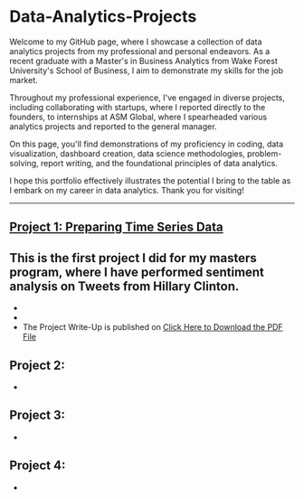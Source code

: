 # Data-Analytics-Projects

Welcome to my GitHub page, where I showcase a collection of data analytics projects from my professional and personal endeavors. As a recent graduate with a Master's in Business Analytics from Wake Forest University's School of Business, I aim to demonstrate my skills for the job market.

Throughout my professional experience, I've engaged in diverse projects, including collaborating with startups, where I reported directly to the founders, to internships at ASM Global, where I spearheaded various analytics projects and reported to the general manager.

On this page, you'll find demonstrations of my proficiency in coding, data visualization, dashboard creation, data science methodologies, problem-solving, report writing, and the foundational principles of data analytics.

I hope this portfolio effectively illustrates the potential I bring to the table as I embark on my career in data analytics. Thank you for visiting!

--- 
## [Project 1: Preparing Time Series Data](https://github.com/Ayalaaa09/Data-Analytics-Projects/blob/main/Ayala_Anthony_HW1.pdf)
This is the first project I did for my masters program, where I have performed sentiment analysis on Tweets from Hillary Clinton. 
-
*
*
* The Project Write-Up is published on [Click Here to Download the PDF File]()


## Project 2: 
-

## Project 3: 
-

## Project 4: 
-

